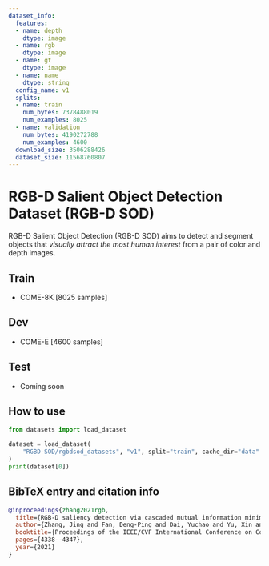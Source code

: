 ```yaml
---
dataset_info:
  features:
  - name: depth
    dtype: image
  - name: rgb
    dtype: image
  - name: gt
    dtype: image
  - name: name
    dtype: string
  config_name: v1
  splits:
  - name: train
    num_bytes: 7378488019
    num_examples: 8025
  - name: validation
    num_bytes: 4190272788
    num_examples: 4600
  download_size: 3506288426
  dataset_size: 11568760807
---
```


# RGB-D Salient Object Detection Dataset (RGB-D SOD)

RGB-D Salient Object Detection (RGB-D SOD) aims to detect and segment objects that *visually attract the most human interest* from a pair of color and depth images.

## Train

- COME-8K [8025 samples]

## Dev

- COME-E [4600 samples]

## Test

- Coming soon

## How to use

~~~python
from datasets import load_dataset

dataset = load_dataset(
    "RGBD-SOD/rgbdsod_datasets", "v1", split="train", cache_dir="data"
)
print(dataset[0])
~~~

## BibTeX entry and citation info

```bibtex
@inproceedings{zhang2021rgb,
  title={RGB-D saliency detection via cascaded mutual information minimization},
  author={Zhang, Jing and Fan, Deng-Ping and Dai, Yuchao and Yu, Xin and Zhong, Yiran and Barnes, Nick and Shao, Ling},
  booktitle={Proceedings of the IEEE/CVF International Conference on Computer Vision},
  pages={4338--4347},
  year={2021}
}
```
